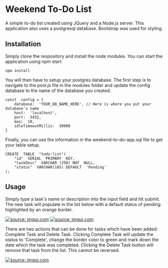 # Weekend To-Do List

A simple to-do list created using JQuery and a Node.js server. This application also uses a postgresql database. Bootstrap was used for styling.

## Installation

Simply clone the respository and install the node modules. You can start the application using npm start
```
npm install
```
You will then have to setup your postgres database. The first step is to navigate to the pool.js file in the modules folder and update the config database to the name of the database you created.
```
const  config = {
	database:  'YOUR_DB_NAME_HERE', // Here is where you put your database's name
	host:  'localhost',
	port:  5432,
	max:  10,
	idleTimeoutMillis:  30000
}
```
Finally, you can use the information in the weekend-to-do-app.sql file to get your table setup.
```
CREATE  TABLE  "todo-list"(
	"id"  SERIAL  PRIMARY  KEY,
	"taskDesc"  VARCHAR (250) NOT  NULL,
	"status"  VARCHAR(105) DEFAULT  'Pending'
);
```

## Usage

Simply type a task's name or description into the input field and hit submit. The new task will populate in the list below with a default status of pending highlighted by an orange border. 

<a href="https://imgur.com/KeNCxSq"><img src="https://i.imgur.com/KeNCxSq.png" title="source: imgur.com" /></a>
<a href="https://imgur.com/qBjssXY"><img src="https://i.imgur.com/qBjssXY.png" title="source: imgur.com" /></a>

There are two actions that can be done for tasks which have been added: Complete Task and Delete Task. Clicking Complete Task will update the status to 'Complete', change the border color to green and mark down the date which the task was completed. Clicking the Delete Task button will remove that task from the list. This cannot be reversed.

<a href="https://imgur.com/7KpOxgk"><img src="https://i.imgur.com/7KpOxgk.png" title="source: imgur.com" /></a>





